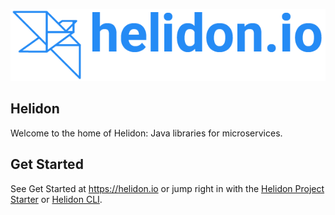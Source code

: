 
<p align="center">
    <img src="./profile/images/Primary_logo_blue.png">
</p>

## Helidon

Welcome to the home of Helidon: Java libraries for microservices.

## Get Started

See Get Started at <https://helidon.io> or jump right in with the [Helidon Project Starter](https://helidon.io/starter)
or [Helidon CLI](https://helidon.io/docs/latest/#/about/cli).


